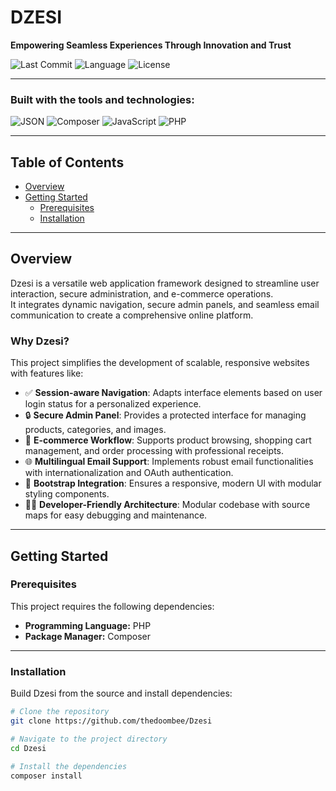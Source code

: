 # DZESI

**Empowering Seamless Experiences Through Innovation and Trust**

![Last Commit](https://img.shields.io/github/last-commit/thedoombee/Dzesi)
![Language](https://img.shields.io/badge/php-100%25-blue)
![License](https://img.shields.io/github/license/thedoombee/Dzesi)

---

### Built with the tools and technologies:

![JSON](https://img.shields.io/badge/JSON-000?logo=json&logoColor=fff)
![Composer](https://img.shields.io/badge/Composer-885630?logo=composer&logoColor=fff)
![JavaScript](https://img.shields.io/badge/JavaScript-F7DF1E?logo=javascript&logoColor=000)
![PHP](https://img.shields.io/badge/PHP-777BB4?logo=php&logoColor=fff)

---

## Table of Contents
- [Overview](#overview)
- [Getting Started](#getting-started)
  - [Prerequisites](#prerequisites)
  - [Installation](#installation)

---

## Overview

Dzesi is a versatile web application framework designed to streamline user interaction, secure administration, and e-commerce operations.  
It integrates dynamic navigation, secure admin panels, and seamless email communication to create a comprehensive online platform.

### Why Dzesi?
This project simplifies the development of scalable, responsive websites with features like:

- ✅ **Session-aware Navigation**: Adapts interface elements based on user login status for a personalized experience.
- 🔒 **Secure Admin Panel**: Provides a protected interface for managing products, categories, and images.
- 🛒 **E-commerce Workflow**: Supports product browsing, shopping cart management, and order processing with professional receipts.
- 🌐 **Multilingual Email Support**: Implements robust email functionalities with internationalization and OAuth authentication.
- 🎨 **Bootstrap Integration**: Ensures a responsive, modern UI with modular styling components.
- 👨‍💻 **Developer-Friendly Architecture**: Modular codebase with source maps for easy debugging and maintenance.

---

## Getting Started

### Prerequisites

This project requires the following dependencies:

- **Programming Language:** PHP  
- **Package Manager:** Composer 

---

### Installation

Build Dzesi from the source and install dependencies:

```bash
# Clone the repository
git clone https://github.com/thedoombee/Dzesi

# Navigate to the project directory
cd Dzesi

# Install the dependencies
composer install
